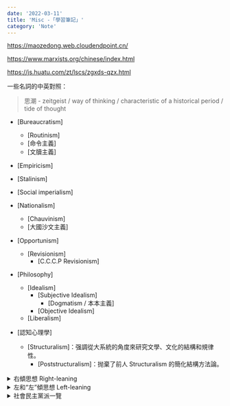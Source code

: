 ```yaml
---
date: '2022-03-11'
title: 'Misc -「學習筆記」'
category: 'Note'
---
```


https://maozedong.web.cloudendpoint.cn/

https://www.marxists.org/chinese/index.html

https://js.huatu.com/zt/lscs/zgxds-qzx.html

一些名詞的中英對照：

> 思潮 - zeitgeist / way of thinking / characteristic of a historical period / tide of thought

- [Bureaucratism]
  - [Routinism]
  - [命令主義]
  - [文牘主義]
- [Empiricism]

- [Stalinism]
- [Social imperialism]
- [Nationalism]
  - [Chauvinism]
  - [大國沙文主義]
- [Opportunism]
  - [Revisionism]
    - [C.C.C.P Revisionism]

- [Philosophy]
  - [Idealism]
    - [Subjective Idealism]
      - [Dogmatism / 本本主義]
    - [Objective Idealism]
  - [Liberalism]

- [認知心理學]
  - [Structuralism]：强調從大系統的角度來研究文學、文化的結構和規律性。
    - [Poststructuralism]：抛棄了前人 Structuralism 的簡化結構方法論。

<details>

<summary>右傾思想 Right-leaning</summary>

表现为思想落后于实际，不能随着变化了的情况前进，而是拘泥保守，停步不前，甚至企图开倒车；只顾眼前的暂时的局部利益，而不顾工人阶级长远的全局的利益。他们或过高地估计敌人力量，或低估计人民群众的革命力量，看不到革命形势的有利因素，散布悲观情绪，不敢斗争甚至主张搞阶级合作；或者害怕革命形势，屈从反动势力，压制群众斗争，放弃原则，甚至出卖革命，投降敌人，其特征是主观与客观相分离，认识与实践相分离。又叫右倾投降主义。

1 机会主义：放弃与资产阶级的斗争，准备以和平和妥协的手段达到自己的目的。
2 投降主义：投降主义遇到政治斗争，往往放弃原则，牺牲无产阶级根本利益而求得妥协，这就叫做投降主义。
3 逃跑主义：逃跑主义遇到军事斗争，往往不敢正面斗争，而是以逃跑来应对，这就叫做逃跑主义。

</details>

<details>

<summary>左和“左”傾思想 Left-leaning</summary>

左倾：左倾是指政治上追求进步、同情劳动人民的倾向。而带引号的“左”倾，则是政治思想上超越客观，脱离社会现实条件，陷入空想、盲动和冒险的倾向。中国共產党人认为，“左”倾和右倾一样都可以葬送社会主义，因此既反对右，也反对“左”。

</details>

<details>

<summary>社會民主黨派一覽</summary>

以下政党有的是全然的民主社会主义，有的则是社会民主主义政党而有一定数量的民主社会主义者参与其中，或是其他与民主社会主义有关的左翼政党。

欧洲社会党，欧洲，包括有下列成员：

德国社会民主党 （Sozialdemokratische Partei Deutschlands, SPD）- 德国

法国社会党（Parti socialiste, PS）- 法国

工党（Labour Party）- 英国

左翼民主党人党（Democrats of the Left）- 意大利

社会主义党（Parti Socialiste）- 比利时（法语区）

社会主义党-非主流（Social Progressive Alternative）- 比利时

芬兰社会民主党（Suomen Sosialidemokraattinen Puolue）- 芬兰

爱尔兰工党（Labour party, Ireland）- 爱尔兰

西班牙工人社会党（Partido Socialista Obrero Español）- 西班牙

欧洲左翼统一联盟（European United Left）- 欧洲(部分持有共产主义立场)：

瑞典左翼党（Left Party, Sweden）- 瑞典

欧洲左派联盟党（Party of the European Left） - 欧洲

德国左派党（Left Party, Germany）- 德国

社会主义党 (荷兰)（Socialist Party, Netherlands）- 荷兰

社会党（Samajwadi Party）- 印度

民主劳动党（민주노동당/Democratic Labour Party） - 韩国

澳大利亚工党（Australian Labor Party, the） - 澳大利亚

新西兰工党（New Zealand Labour Party , the） - 新西兰

斐济工党（Fiji Labour Party） - 斐济

以色列工党（Israeli Labor Party / Mifleget HaAvoda HaYisraelit） - 以色列

日本社会民主党（しゃかいみんしゅとう/Social Democratic Party , the） - 日本

新民主党（New Democratic Party） - 加拿大

魁北克团结党（Québec Solidaire） - 魁北克(加拿大)

美国社会党（Socialist Party of USA） - 美国

佛罗里达社会党（Socialist Party of Florida） - 美国

民主行动党（Parti Tindakan Demokratik / Democratic Action Party） - 马来西亚

斯里兰卡自由党（Sri Lanka Freedom Party） - 斯里兰卡

人民自由联盟（United People's Freedom Alliance） - 斯里兰卡

自由党（United People's Freedom Alliance） - 哥伦比亚

红绿联盟（Red-Green Alliance ） - 丹麦

波多黎各独立党（Puerto Rican Independence Party） - 波多黎各

社会党（Partido Socialista） - 阿根廷

第五共和国运动党（Fifth Republic Movement） - 委内瑞拉

社会民主连线（League of Social Democrats） - 香港（中国）

捷克社会民主党（The Czech Social Democratic Party） - 捷克 [1] 

爱沙尼亚社会民主党（Social Democratic Party） - 爱沙尼亚 [2] 

美国最大的民主社会主义组织是美国民主社会主义者（Democratic Socialists of America, DSA）。DSA虽然在21世纪初还不是一个统一的政党，但结合了非常多左翼组织。DSA也是社会党国际（Socialist International）以及其附属的青年部（Young Democratic Socialists）的成员，它是唯一一个被世界最大的社会党青年国际联盟（International Union of Socialist Youth）承认的美国组织。 [3] 

以下政党是冠以社会党之名，却与社会民主主义无关的政党。

下面几个政党虽然党名里面含有社会党的字样，其政党性质却与社会民主主义以及民主社会主义毫无关联：

民族社会主义德国工人党 - 即纳粹党；

德国统一社会党 (前东德) - 两德统一前的前东德执政党，该党实际上是一个共产主义政党；

阿拉伯复兴社会党 - 该党是一个泛阿拉伯的、激进的、非宗教的民族主义政党；

朝鲜社会民主党 (朝鲜) - 该党名义为在朝鲜参政议政的在野民主党派，实际上是一个认同并附和金氏政权的意识形态的政党；

拉脱维亚社会党 (拉脱维亚) - 该党是一个共产主义政党；

孟加拉国社会党 (孟加拉国) - 该党是一个共产主义政党。

</details>